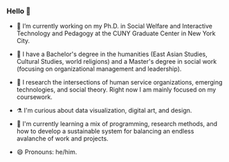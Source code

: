 ### Hello 👋

- 🔭 I’m currently working on my Ph.D. in Social Welfare and Interactive Technology and Pedagogy at the CUNY Graduate Center in New York City.
- 📜 I have a Bachelor's degree in the humanities (East Asian Studies, Cultural Studies, world religions) and a Master's degree in social work (focusing on organizational management and leadership).
- 🔬 I research the intersections of human service organizations, emerging technologies, and social theory. Right now I am mainly focused on my coursework.

- ⚗️ I'm curious about data visualization, digital art, and design.
- 🌱 I'm currently learning a mix of programming, research methods, and how to develop a sustainable system for balancing an endless avalanche of work and projects.

- 😄 Pronouns: he/him.

<!--
**perlsdiver/perlsdiver** is a ✨ _special_ ✨ repository because its `README.md` (this file) appears on your GitHub profile.

Here are some ideas to get you started:

- 🔭 I’m currently working on ...
- 🌱 I’m currently learning ...
- 👯 I’m looking to collaborate on ...
- 🤔 I’m looking for help with ...
- 💬 Ask me about ...
- 📫 How to reach me: ...
- 😄 Pronouns: ...
- ⚡ Fun fact: ...
-->
